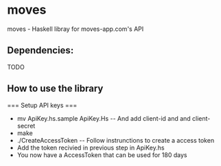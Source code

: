 moves
========

moves - Haskell libray for moves-app.com's API

Dependencies:
-------
TODO


How to use the library
--------
=== Setup API keys ===
* mv ApiKey.hs.sample ApiKey.Hs -- And add client-id and and client-secret
* make
* ./CreateAccessToken -- Follow instrunctions to create a access token
* Add the token recivied in previous step in ApiKey.hs
* You now have a AccessToken that can be used for 180 days
